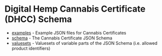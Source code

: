 # Digital Hemp Cannabis Certificate (DHCC) Schema

- [examples](examples) - Example JSON files for Cannabis Certificates
- [schema](schema) - The Cannabis Certificate JSON Schema
- [valuesets](valuesets) - Valuesets of variable parts of the JSON Schema (i.e. allowed product identifiers)

